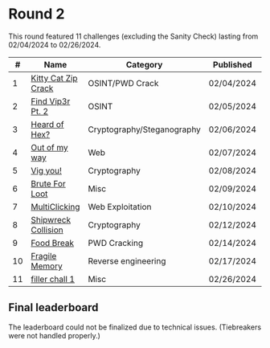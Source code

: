 # Round 2

This round featured 11 challenges (excluding the Sanity Check) lasting from 02/04/2024 to 02/26/2024.

| #   | Name                                                          | Category                   | Published  | Points | Author        |
| --- | ------------------------------------------------------------- | -------------------------- | ---------- | ------ | ------------- |
| 1   | [Kitty Cat Zip Crack](Kitty%20Cat%20Zip%20Crack/challenge.md) | OSINT/PWD Crack            | 02/04/2024 | 125    | Vipin         |
| 2   | [Find Vip3r Pt. 2](Find%20Vip3r%20Pt.%202/challenge.md)       | OSINT                      | 02/05/2024 | 50     | Vipin         |
| 3   | [Heard of Hex?](Heard%20of%20Hex/challenge.md)                | Cryptography/Steganography | 02/06/2024 | 70     | Vipin         |
| 4   | [Out of my way](Out%20of%20my%20way/challenge.md)             | Web                        | 02/07/2024 | 55     | Kshau & Vipin |
| 5   | [Vig you!](Vig%20you%21/challenge.md)                         | Cryptography               | 02/08/2024 | 80     | Vipin         |
| 6   | [Brute For Loot](Brute%20For%20Loot/challenge.md)             | Misc                       | 02/09/2024 | 90     | Kshau         |
| 7   | [MultiClicking](MultiClicking/challenge.md)                   | Web Exploitation           | 02/10/2024 | 100    | Kshau         |
| 8   | [Shipwreck Collision](Shipwreck%20Collision/challenge.md)     | Cryptography               | 02/12/2024 | 100    | GodderE2D     |
| 9   | [Food Break](Food%20Break/challenge.md)                       | PWD Cracking               | 02/14/2024 | 30     | Vipin         |
| 10  | [Fragile Memory](Fragile%20Memory/challenge.md)               | Reverse engineering        | 02/17/2024 | 100    | GodderE2D     |
| 11  | [filler chall 1](filler%20chall%201/challenge.md)             | Misc                       | 02/26/2024 | 20     | Vipin         |

## Final leaderboard

The leaderboard could not be finalized due to technical issues. (Tiebreakers were not handled properly.)
